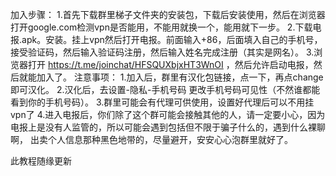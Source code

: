 加入步骤：
		1.首先下载群里梯子文件夹的安装包，下载后安装使用，然后在浏览器打开google.com检测vpn是否能用，不能用就换一个，能用就下一步。
		2.下载电报.apk。安装。挂上vpn然后打开电报。前面输入+86，后面填入自己的手机号，接受验证码，然后输入验证码注册，然后输入姓名完成注册（其实是网名）。
		3.浏览器打开 https://t.me/joinchat/HFSQUXbjxHT3WnOI ，然后允许启动电报，然后就能加入了。
注意事项：
		1.加入后，群里有汉化包链接，点一下，再点change即可汉化。
		2.汉化后，去设置-隐私-手机号码 更改手机号码可见性（不然谁都能看到你的手机号码）。
		3.群里可能会有代理可供使用，设置好代理后可以不用挂vpn了
		4.进入电报后，你们除了这个群可能会接触其他的人，请一定要小心，因为电报上是没有人监管的，所以可能会遇到包括但不限于骗子什么的，遇到什么裸聊啊，
		出卖个人信息那种黑色地带的，尽量避开，安安心心泡群里就好了。
		
此教程随缘更新
